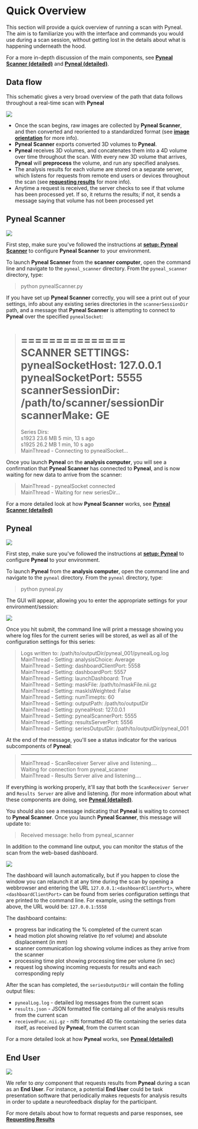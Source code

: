 # Quick Overview

This section will provide a quick overview of running a scan with Pyneal. The aim is to familiarize you with the interface and commands you would use during a scan session, without getting lost in the details about what is happening underneath the hood.

For a more in-depth discussion of the main components, see [**Pyneal Scanner (detailed)**](/pynealScanner.md) and [**Pyneal (detailed)**](/pyneal.md).

## Data flow

This schematic gives a very broad overview of the path that data follows throughout a real-time scan with **Pyneal**

![](images/dataflow/dataFlow.png)

- Once the scan begins, raw images are collected by **Pyneal Scanner**, and then converted and reoriented to a standardized format (see [**image orientation**](/imageOrientation.md) for more info).
- **Pyneal Scanner** exports converted 3D volumes to **Pyneal**.
- **Pyneal** receives 3D volumes, and concatenates them into a 4D volume over time throughout the scan. With every new 3D volume that arrives, **Pyneal** will **preprocess** the volume, and run any specified analyses.
- The analysis results for each volume are stored on a separate server, which listens for requests from remote end users or devices throughout the scan (see [**requesting results**](/pyneal.md#requesting-results) for more info).
- Anytime a request is received, the server checks to see if that volume has been processed yet. If so, it returns the results; if not, it sends a message saying that volume has not been processed yet

## Pyneal Scanner

![](images/pynealScanner.png)

First step, make sure you've followed the instructions at [**setup: Pyneal Scanner**](setup.md#pyneal-scanner) to configure **Pyneal Scanner** to your environment.

To launch **Pyneal Scanner** from the **scanner computer**, open the command line and navigate to the `pyneal_scanner` directory. From the `pyneal_scanner` directory, type:

> python pynealScanner.py

If you have set up **Pyneal Scanner** correctly, you will see a print out of your settings, info about any existing series directories in the `scannerSessionDir` path, and a message that **Pyneal Scanner** is attempting to connect to **Pyneal** over the specified `pynealSocket`:

> ===============  
> SCANNER SETTINGS:  
> pynealSocketHost: 127.0.0.1  
> pynealSocketPort: 5555  
> scannerSessionDir: /path/to/scanner/sessionDir  
> scannerMake: GE  
> ============
>
> Series Dirs:  
>  s1923 23.6 MB 5 min, 13 s ago  
>  s1925 26.2 MB 1 min, 10 s ago  
> MainThread - Connecting to pynealSocket...

Once you launch **Pyneal** on the **analysis computer**, you will see a confirmation that **Pyneal Scanner** has connected to **Pyneal**, and is now waiting for new data to arrive from the scanner:

> MainThread - pynealSocket connected  
> MainThread - Waiting for new seriesDir...

For a more detailed look at how **Pyneal Scanner** works, see [**Pyneal Scanner (detailed)**](pynealScanner.md)

## Pyneal

![](images/pyneal/pyneal.png)

First step, make sure you've followed the instructions at [**setup: Pyneal**](setup.md#pyneal) to configure **Pyneal** to your environment.

To launch **Pyneal** from the **analysis computer**, open the command line and navigate to the `pyneal` directory. From the `pyneal` directory, type:

> python pyneal.py

The GUI will appear, allowing you to enter the appropriate settings for your environment/session:

![](images/pynealSetupGUI.png)

Once you hit submit, the command line will print a message showing you where log files for the current series will be stored, as well as all of the configuration settings for this series:

> Logs written to: /path/to/outputDir/pyneal_001/pynealLog.log  
> MainThread - Setting: analysisChoice: Average  
> MainThread - Setting: dashboardClientPort: 5558  
> MainThread - Setting: dashboardPort: 5557  
> MainThread - Setting: launchDashboard: True  
> MainThread - Setting: maskFile: /path/to/maskFile.nii.gz  
> MainThread - Setting: maskIsWeighted: False  
> MainThread - Setting: numTimepts: 60  
> MainThread - Setting: outputPath: /path/to/outputDir  
> MainThread - Setting: pynealHost: 127.0.0.1  
> MainThread - Setting: pynealScannerPort: 5555  
> MainThread - Setting: resultsServerPort: 5556  
> MainThread - Setting: seriesOutputDir: /path/to/outputDir/pyneal_001

At the end of the message, you'll see a status indicator for the various subcomponents of **Pyneal**:

> ---
>
> MainThread - ScanReceiver Server alive and listening....  
> Waiting for connection from pyneal_scanner  
> MainThread - Results Server alive and listening....

If everything is working properly, it'll say that both the `ScanReceiver Server` and `Results Server` are alive and listening. (for more information about what these components are doing, see [**Pyneal (detailed)**](pyneal.md).

You should also see a message indicating that **Pyneal** is waiting to connect to **Pyneal Scanner**. Once you launch **Pyneal Scanner**, this message will update to:

> Received message: hello from pyneal_scanner

In addition to the command line output, you can monitor the status of the scan from the web-based dashboard.

![](images/pynealDashboard.png)

The dashboard will launch automatically, but if you happen to close the window you can relaunch it at any time during the scan by opening a webbrowser and entering the URL `127.0.0.1:<dashboardClientPort>`, where `<dashboardClientPort>` can be found from series configuration settings that are printed to the command line. For example, using the settings from above, the URL would be: `127.0.0.1:5558`

The dashboard contains:

- progress bar indicating the % completed of the current scan
- head motion plot showing relative (to ref volume) and absolute displacement (in mm)
- scanner communication log showing volume indices as they arrive from the scanner
- processing time plot showing processing time per volume (in sec)
- request log showing incoming requests for results and each corresponding reply

After the scan has completed, the `seriesOutputDir` will contain the folling output files:

- `pynealLog.log` - detailed log messages from the current scan
- `results.json` - JSON formatted file containg all of the analysis results from the current scan
- `receivedFunc.nii.gz` - nifti formatted 4D file containing the series data itself, as received by **Pyneal**, from the current scan

For a more detailed look at how **Pyneal** works, see [**Pyneal (detailed)**](pyneal.md)

## End User

![](images/endUser/endUser.png)

We refer to _any_ component that requests results from **Pyneal** during a scan as an **End User**. For instance, a potential **End User** could be task presentation software that periodically makes requests for analysis results in order to update a neurofeedback display for the participant.

For more details about how to format requests and parse responses, see [**Requesting Results**](pyneal.md#formatting-requests)
